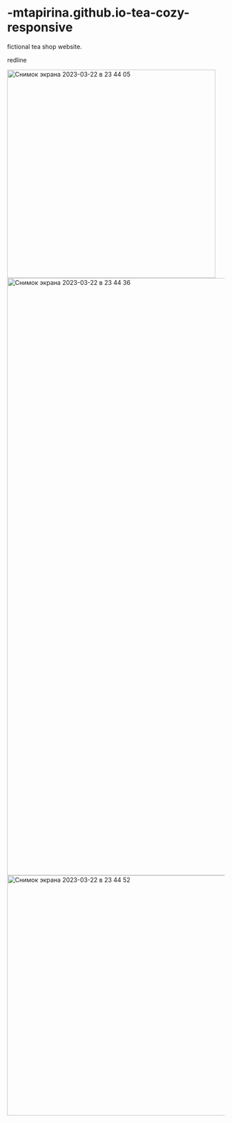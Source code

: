 # -mtapirina.github.io-tea-cozy-responsive
fictional tea shop website. 


redline

<img width="482" alt="Снимок экрана 2023-03-22 в 23 44 05" src="https://user-images.githubusercontent.com/116927372/227105862-776d2db3-537d-40ec-9fde-ffb7fa0a7488.png">

<img width="1382" alt="Снимок экрана 2023-03-22 в 23 44 36" src="https://user-images.githubusercontent.com/116927372/227105905-38b3c7a4-b50f-4772-868c-d7af8ea8b3cd.png">

<img width="556" alt="Снимок экрана 2023-03-22 в 23 44 52" src="https://user-images.githubusercontent.com/116927372/227105912-60f8b978-7c98-4d0a-b6a5-a4cd9e9cd122.png">
